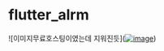 # flutter_alrm

![이미지무료호스팅이였는데 지워진듯](<a href="https://ibb.co/K900hF5"><img src="https://i.ibb.co/fC11F4X/image.png" alt="image" border="0"></a>)

